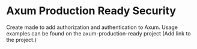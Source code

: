# Axum Production Ready Security
Create made to add authorization and authentication to Axum.
Usage examples can be found on the axum-production-ready project (Add link to the project.)